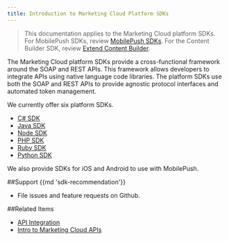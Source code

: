 ```yaml
---
title: Introduction to Marketing Cloud Platform SDKs
---
```


> This documentation applies to the Marketing Cloud platform SDKs. For MobilePush SDKs, review [MobilePush SDKs](mobile-push-sdk.htm). For the Content Builder SDK, review [Extend Content Builder](https://developer.salesforce.com/docs/atlas.en-us.noversion.mc-app-development.meta/mc-app-development/content-sdk.htm).

The Marketing Cloud platform SDKs provide a cross-functional framework around the SOAP and REST APIs. This framework allows developers to integrate APIs using native language code libraries. The platform SDKs use both the SOAP and REST APIs to provide agnostic protocol interfaces and automated token management.

We currently offer six platform SDKs.

* [C# SDK](getting-started-with-the-csharp-sdk.htm)
* [Java SDK](getting-started-with-the-java-sdk.htm)
* [Node SDK](https://github.com/salesforce-marketingcloud/FuelSDK-Node)
* [PHP SDK](getting-started-with-the-php-sdk.htm)
* [Ruby SDK](getting-started-with-the-ruby-sdk.htm)
* [Python SDK](getting-started-with-the-python-sdk.htm)

We also provide SDKs for iOS and Android to use with MobilePush.

##Support
{{md 'sdk-recommendation'}}

* File issues and feature requests on Github.

##Related Items
* [API Integration](https://developer.salesforce.com/docs/atlas.en-us.mc-app-development.meta/mc-app-development/api-integration.htm)
* [Intro to Marketing Cloud APIs](https://developer.salesforce.com/docs/atlas.en-us.mc-apis.meta/mc-apis/index-api.htm)
